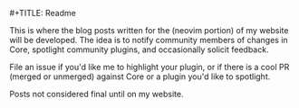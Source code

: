 #+TITLE: Readme

This is where the blog posts written for the (neovim portion) of my website will be developed. The idea is to notify community members of changes in Core, spotlight community plugins, and occasionally solicit feedback.

File an issue if you'd like me to highlight your plugin, or if there is a cool PR (merged or unmerged) against Core or a plugin you'd like to spotlight.

Posts not considered final until on my website.

